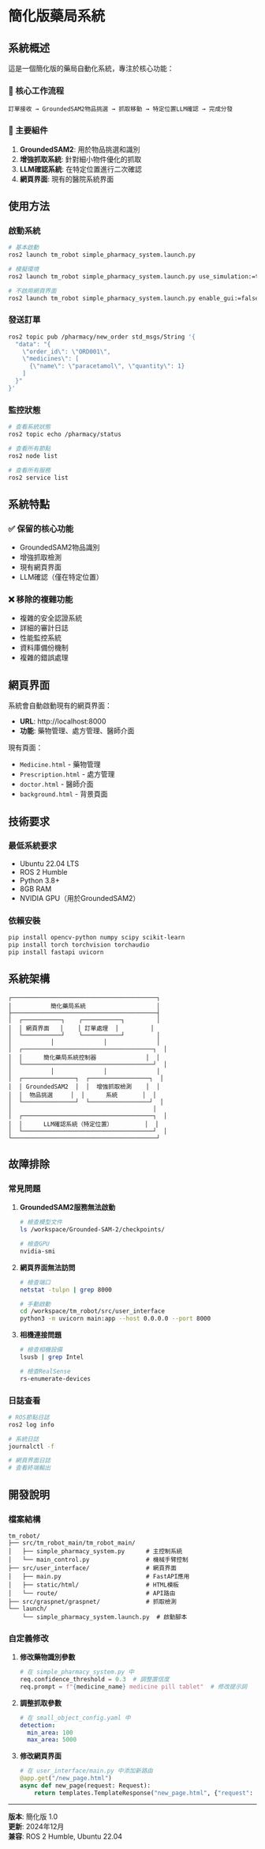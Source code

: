 # 簡化版藥局系統

## 系統概述

這是一個簡化版的藥局自動化系統，專注於核心功能：

### 🎯 核心工作流程

```
訂單接收 → GroundedSAM2物品挑選 → 抓取移動 → 特定位置LLM確認 → 完成分發
```

### 🔧 主要組件

1. **GroundedSAM2**: 用於物品挑選和識別
2. **增強抓取系統**: 針對細小物件優化的抓取
3. **LLM確認系統**: 在特定位置進行二次確認
4. **網頁界面**: 現有的醫院系統界面

## 使用方法

### 啟動系統

```bash
# 基本啟動
ros2 launch tm_robot simple_pharmacy_system.launch.py

# 模擬環境
ros2 launch tm_robot simple_pharmacy_system.launch.py use_simulation:=true

# 不啟用網頁界面
ros2 launch tm_robot simple_pharmacy_system.launch.py enable_gui:=false
```

### 發送訂單

```bash
ros2 topic pub /pharmacy/new_order std_msgs/String '{
  "data": "{
    \"order_id\": \"ORD001\",
    \"medicines\": [
      {\"name\": \"paracetamol\", \"quantity\": 1}
    ]
  }"
}'
```

### 監控狀態

```bash
# 查看系統狀態
ros2 topic echo /pharmacy/status

# 查看所有節點
ros2 node list

# 查看所有服務
ros2 service list
```

## 系統特點

### ✅ 保留的核心功能
- GroundedSAM2物品識別
- 增強抓取檢測
- 現有網頁界面
- LLM確認（僅在特定位置）

### ❌ 移除的複雜功能
- 複雜的安全認證系統
- 詳細的審計日誌
- 性能監控系統
- 資料庫備份機制
- 複雜的錯誤處理

## 網頁界面

系統會自動啟動現有的網頁界面：
- **URL**: http://localhost:8000
- **功能**: 藥物管理、處方管理、醫師介面

現有頁面：
- `Medicine.html` - 藥物管理
- `Prescription.html` - 處方管理  
- `doctor.html` - 醫師介面
- `background.html` - 背景頁面

## 技術要求

### 最低系統要求
- Ubuntu 22.04 LTS
- ROS 2 Humble
- Python 3.8+
- 8GB RAM
- NVIDIA GPU（用於GroundedSAM2）

### 依賴安裝
```bash
pip install opencv-python numpy scipy scikit-learn
pip install torch torchvision torchaudio
pip install fastapi uvicorn
```

## 系統架構

```
┌─────────────────────────────────────────┐
│           簡化藥局系統                    │
├─────────────────────────────────────────┤
│  ┌───────────┐    ┌───────────┐         │
│  │ 網頁界面   │    │ 訂單處理  │         │
│  └───────────┘    └───────────┘         │
│           │              │              │
│  ┌─────────────────────────────────────┐  │
│  │      簡化藥局系統控制器              │  │
│  └─────────────────────────────────────┘  │
│           │              │              │
│  ┌───────────────┐  ┌─────────────────┐  │
│  │ GroundedSAM2  │  │  增強抓取檢測    │  │
│  │  物品挑選     │  │      系統       │  │
│  └───────────────┘  └─────────────────┘  │
│                                        │
│  ┌─────────────────────────────────────┐  │
│  │      LLM確認系統（特定位置）         │  │
│  └─────────────────────────────────────┘  │
└─────────────────────────────────────────┘
```

## 故障排除

### 常見問題

1. **GroundedSAM2服務無法啟動**
   ```bash
   # 檢查模型文件
   ls /workspace/Grounded-SAM-2/checkpoints/
   
   # 檢查GPU
   nvidia-smi
   ```

2. **網頁界面無法訪問**
   ```bash
   # 檢查端口
   netstat -tulpn | grep 8000
   
   # 手動啟動
   cd /workspace/tm_robot/src/user_interface
   python3 -m uvicorn main:app --host 0.0.0.0 --port 8000
   ```

3. **相機連接問題**
   ```bash
   # 檢查相機設備
   lsusb | grep Intel
   
   # 檢查RealSense
   rs-enumerate-devices
   ```

### 日誌查看

```bash
# ROS節點日誌
ros2 log info

# 系統日誌
journalctl -f

# 網頁界面日誌
# 查看終端輸出
```

## 開發說明

### 檔案結構
```
tm_robot/
├── src/tm_robot_main/tm_robot_main/
│   ├── simple_pharmacy_system.py      # 主控制系統
│   └── main_control.py                # 機械手臂控制
├── src/user_interface/                # 網頁界面
│   ├── main.py                        # FastAPI應用
│   ├── static/html/                   # HTML模板
│   └── route/                         # API路由
├── src/graspnet/graspnet/             # 抓取檢測
└── launch/
    └── simple_pharmacy_system.launch.py  # 啟動腳本
```

### 自定義修改

1. **修改藥物識別參數**
   ```python
   # 在 simple_pharmacy_system.py 中
   req.confidence_threshold = 0.3  # 調整置信度
   req.prompt = f"{medicine_name} medicine pill tablet"  # 修改提示詞
   ```

2. **調整抓取參數**
   ```yaml
   # 在 small_object_config.yaml 中
   detection:
     min_area: 100
     max_area: 5000
   ```

3. **修改網頁界面**
   ```python
   # 在 user_interface/main.py 中添加新路由
   @app.get("/new_page.html")
   async def new_page(request: Request):
       return templates.TemplateResponse("new_page.html", {"request": request})
   ```

---

**版本**: 簡化版 1.0  
**更新**: 2024年12月  
**兼容**: ROS 2 Humble, Ubuntu 22.04